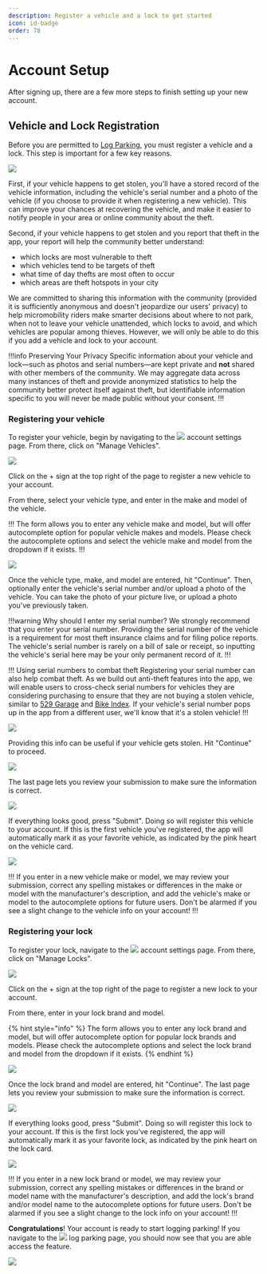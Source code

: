 ```yaml
---
description: Register a vehicle and a lock to get started
icon: id-badge
order: 78
---
```


# Account Setup

After signing up, there are a few more steps to finish setting up your new account.

## Vehicle and Lock Registration

Before you are permitted to [Log Parking](logging-parking.md), you must register a vehicle and a lock. This step is important for a few key reasons.

![](../static/screenshots/account-setup/log-parking-not-permitted.png)

First, if your vehicle happens to get stolen, you'll have a stored record of the vehicle information, including the vehicle's serial number and a photo of the vehicle (if you choose to provide it when registering a new vehicle). This can improve your chances at recovering the vehicle, and make it easier to notify people in your area or online community about the theft.

Second, if your vehicle happens to get stolen and you report that theft in the app, your report will help the community better understand:

- which locks are most vulnerable to theft
- which vehicles tend to be targets of theft
- what time of day thefts are most often to occur
- which areas are theft hotspots in your city

We are committed to sharing this information with the community (provided it is sufficiently anonymous and doesn't jeopardize our users' privacy) to help micromobility riders make smarter decisions about where to not park, when not to leave your vehicle unattended, which locks to avoid, and which vehicles are popular among thieves. However, we will only be able to do this if you add a vehicle and lock to your account.

!!!info Preserving Your Privacy
Specific information about your vehicle and lock—such as photos and serial numbers—are kept private and **not** shared with other members of the community. We may aggregate data across many instances of theft and provide anonymized statistics to help the community better protect itself against theft, but identifiable information specific to you will never be made public without your consent.
!!!


### Registering your vehicle

To register your vehicle, begin by navigating to the ![](../static/icons/icon-account-settings.png) account settings page. From there, click on "Manage Vehicles".

![](../static/screenshots/account-setup/manage-vehicles-blank.png)

Click on the + sign at the top right of the page to register a new vehicle to your account.

From there, select your vehicle type, and enter in the make and model of the vehicle.

!!!
The form allows you to enter any vehicle make and model, but will offer autocomplete option for popular vehicle makes and models. Please check the autocomplete options and select the vehicle make and model from the dropdown if it exists.
!!!

![](../static/screenshots/account-setup/add-vehicle-1.png)

Once the vehicle type, make, and model are entered, hit "Continue". Then, optionally enter the vehicle's serial number and/or upload a photo of the vehicle. You can take the photo of your picture live, or upload a photo you've previously taken. 

!!!warning Why should I enter my serial number?
We strongly recommend that you enter your serial number. Providing the serial number of the vehicle is a requirement for most theft insurance claims and for filing police reports. The vehicle's serial number is rarely on a bill of sale or receipt, so inputting the vehicle's serial here may be your only permanent record of it.
!!!

!!! Using serial numbers to combat theft
Registering your serial number can also help combat theft. As we build out anti-theft features into the app, we will enable users to cross-check serial numbers for vehicles they are considering purchasing to ensure that they are not buying a stolen vehicle, similar to [529 Garage](https://project529.com/garage) and [Bike Index](https://bikeindex.org). If your vehicle's serial number pops up in the app from a different user, we'll know that it's a stolen vehicle!
!!!

![](../static/screenshots/account-setup/add-vehicle-2a.png)

Providing this info can be useful if your vehicle gets stolen. Hit "Continue" to proceed.

![](../static/screenshots/account-setup/add-vehicle-2b.png)

The last page lets you review your submission to make sure the information is correct. 

![](../static/screenshots/account-setup/add-vehicle-3.png)

If everything looks good, press "Submit". Doing so will register this vehicle to your account. If this is the first vehicle you've registered, the app will automatically mark it as your favorite vehicle, as indicated by the pink heart on the vehicle card.

![](../static/screenshots/account-setup/manage-vehicles-first.png)

!!!
If you enter in a new vehicle make or model, we may review your submission, correct any spelling mistakes or differences in the make or model with the manufacturer's description, and add the vehicle's make or model to the autocomplete options for future users. Don't be alarmed if you see a slight change to the vehicle info on your account!
!!!


### Registering your lock

To register your lock, navigate to the ![](../static/icons/icon-account-settings.png) account settings page. From there, click on "Manage Locks".

![](../static/screenshots/account-setup/manage-locks-blank.png)

Click on the + sign at the top right of the page to register a new lock to your account.

From there, enter in your lock brand and model.

{% hint style="info" %}
The form allows you to enter any lock brand and model, but will offer autocomplete option for popular lock brands and models. Please check the autocomplete options and select the lock brand and model from the dropdown if it exists.
{% endhint %}

![](../static/screenshots/account-setup/add-lock-1.png)

Once the lock brand and model are entered, hit "Continue". The last page lets you review your submission to make sure the information is correct.

![](../static/screenshots/account-setup/add-lock-2.png)

If everything looks good, press "Submit". Doing so will register this lock to your account. If this is the first lock you've registered, the app will automatically mark it as your favorite lock, as indicated by the pink heart on the lock card.

![](../static/screenshots/account-setup/manage-locks-first.png)

!!!
If you enter in a new lock brand or model, we may review your submission, correct any spelling mistakes or differences in the brand or model name with the manufacturer's description, and add the lock's brand and/or model name to the autocomplete options for future users. Don't be alarmed if you see a slight change to the lock info on your account!
!!!

**Congratulations**! Your account is ready to start logging parking! If you navigate to the ![](../static/icons/icon-nav-log-parking.png) log parking page, you should now see that you are able access the feature. 

![](../static/screenshots/account-setup/manage-locks-first.png)

